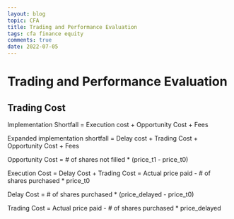 ```yaml
---
layout: blog
topic: CFA
title: Trading and Performance Evaluation
tags: cfa finance equity
comments: true
date: 2022-07-05
---
```

# Trading and Performance Evaluation

## Trading Cost

Implementation Shortfall = Execution cost + Opportunity Cost + Fees

Expanded implementation shortfall = Delay cost + Trading Cost + Opportunity Cost + Fees


Opportunity Cost = # of shares not filled * (price_t1 - price_t0)

Execution Cost = Delay Cost + Trading Cost = Actual price paid - # of shares purchased * price_t0

Delay Cost = # of shares purchased * (price_delayed - price_t0)

Trading Cost = Actual price paid - # of shares purchased * price_delayed
